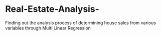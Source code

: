 # Real-Estate-Analysis-
Finding out the analysis process of determining house sales from various variables through Multi Linear Regression
